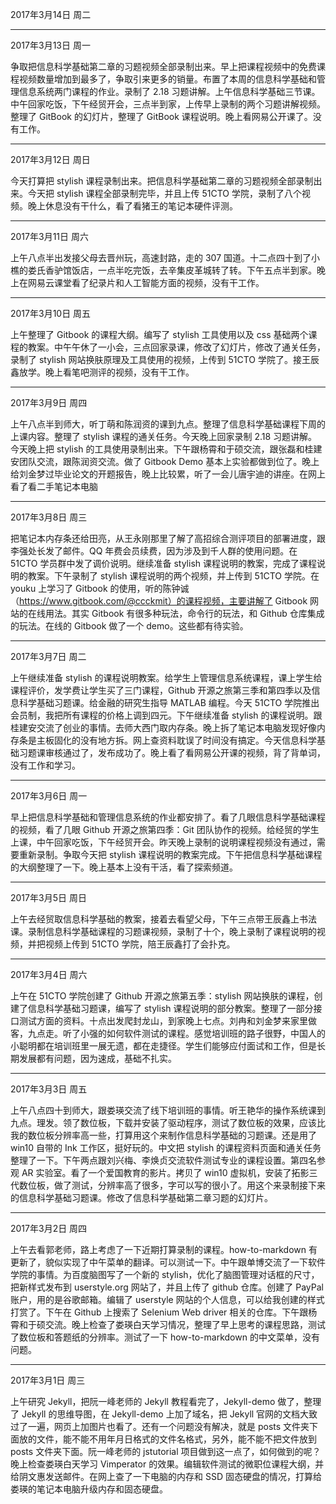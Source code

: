 2017年3月14日 周二


---
2017年3月13日 周一

争取把信息科学基础第二章的习题视频全部录制出来。早上把课程视频中的免费课程视频数量增加到最多了，争取引来更多的销量。布置了本周的信息科学基础和管理信息系统两门课程的作业。录制了 2.18 习题讲解。上午信息科学基础三节课。中午回家吃饭，下午经贸开会，三点半到家，上传早上录制的两个习题讲解视频。整理了 GitBook 的幻灯片，整理了 GitBook 课程说明。晚上看网易公开课了。没有工作。

---
2017年3月12日 周日

今天打算把 stylish 课程录制出来。把信息科学基础第二章的习题视频全部录制出来。今天把 stylish 课程全部录制完毕，并且上传 51CTO 学院，录制了八个视频。晚上休息没有干什么，看了看猪王的笔记本硬件评测。

---
2017年3月11日 周六

上午八点半出发接父母去晋州玩，高速封路，走的 307 国道。十二点四十到了小樵的娄氏香驴馆饭店，一点半吃完饭，去辛集皮革城转了转。下午五点半到家。晚上在网易云课堂看了纪录片和人工智能方面的视频，没有干工作。

---
2017年3月10日 周五

上午整理了 Gitbook 的课程大纲。编写了 stylish 工具使用以及 css 基础两个课程的教案。中午午休了一小会，三点回家录课，修改了幻灯片，修改了通关任务，录制了 stylish 网站换肤原理及工具使用的视频，上传到 51CTO 学院了。接王辰鑫放学。晚上看笔吧测评的视频，没有干工作。

---
2017年3月9日 周四

上午八点半到师大，听丁萌和陈润资的课到九点。整理了信息科学基础课程下周的上课内容。整理了 stylish 课程的通关任务。今天晚上回家录制 2.18 习题讲解。今天晚上把 stylish 的工具使用录制出来。下午跟杨霄和于硕交流，跟张磊和桂建安团队交流，跟陈润资交流。做了 Gitbook Demo 基本上实验都做到位了。晚上给刘金梦过毕业论文的开题报告，晚上比较累，听了一会儿唐宇迪的讲座。在网上看了看二手笔记本电脑

---
2017年3月8日 周三

把笔记本内存条还给田亮，从王永刚那里了解了高招综合测评项目的部署进度，跟李强处长发了邮件。QQ 年费会员续费，因为涉及到千人群的使用问题。在 51CTO 学员群中发了调价说明。继续准备 stylish 课程说明的教案，完成了课程说明的教案。下午录制了 stylish 课程说明的两个视频，并上传到 51CTO 学院。在 youku 上学习了 Gitbook 的使用，听的陈钟诚（https://www.gitbook.com/@ccckmit）的课程视频，主要讲解了 Gitbook 网站的在线用法。其实 Gitbook 有很多种玩法，命令行的玩法，和 Github 仓库集成的玩法。在线的 Gitbook 做了一个 demo。这些都有待实验。

---
2017年3月7日 周二

上午继续准备 stylish 的课程说明教案。给学生上管理信息系统课程，课上学生给课程评价，发学费让学生买了三门课程，Github 开源之旅第三季和第四季以及信息科学基础习题课。给金融的研究生指导 MATLAB 编程。今天 51CTO 学院推出会员制，我把所有课程的价格上调到四元。下午继续准备 stylish 的课程说明。跟桂建安交流了创业的事情。去师大西门取内存条。晚上拆了笔记本电脑发现好像内存条是主板固化的没有地方拆。网上查资料耽误了时间没有搞定。今天信息科学基础习题课审核通过了，发布成功了。晚上看了看网易公开课的视频，背了背单词，没有工作和学习。

---
2017年3月6日 周一

早上把信息科学基础和管理信息系统的作业都安排了。看了几眼信息科学基础课程的视频，看了几眼 Github 开源之旅第四季：Git 团队协作的视频。给经贸的学生上课，中午回家吃饭，下午经贸开会。昨天晚上录制的说明课程视频没有通过，需要重新录制。争取今天把 stylish 课程说明的教案完成。下午把信息科学基础课程的大纲整理了一下。晚上基本上没有干活，看了探索频道。

---
2017年3月5日 周日

上午去经贸取信息科学基础的教案，接着去看望父母，下午三点带王辰鑫上书法课。录制信息科学基础课程的习题课视频，录制了十个，晚上录制了课程说明的视频，并把视频上传到 51CTO 学院，陪王辰鑫打了会扑克。

---
2017年3月4日 周六

上午在 51CTO 学院创建了 Github 开源之旅第五季：stylish 网站换肤的课程，创建了信息科学基础习题课，编写了 stylish 课程说明的部分教案。整理了一部分接口测试方面的资料。十点出发爬封龙山，到家晚上七点。刘冉和刘金梦来家里做客，九点走。听了小强的如何软件测试的课程。感觉培训班的路子很野，中国人的小聪明都在培训班里一展无遗，都在走捷径。学生们能够应付面试和工作，但是长期发展都有问题，因为速成，基础不扎实。

---
2017年3月3日 周五

上午八点四十到师大，跟娄瑛交流了线下培训班的事情。听王艳华的操作系统课到九点。理发。领了数位板，下载并安装了驱动程序，测试了数位板的效果，应该比我的数位板分辨率高一些，打算用这个来制作信息科学基础的习题课。还是用了 win10 自带的 Ink 工作区，挺好玩的。中文把 stylish 的课程资料页面和通关任务整理了一下。下午两点跟刘兴梅、李焕贞交流软件测试专业的课程设置。第四名参观 AR 实验室。看了一个爱国教育的影片。拷贝了 win10 虚拟机，安装了拓影三代数位板，做了测试，分辨率高了很多，字可以写的很小了。用这个来录制接下来的信息科学基础习题课。修改了信息科学基础第二章习题的幻灯片。

---
2017年3月2日 周四

上午去看郭老师，路上考虑了一下近期打算录制的课程。how-to-markdown 有更新了，貌似实现了中午菜单的翻译。可以测试一下。中午跟单博交流了一下软件学院的事情。为百度脑图写了一个新的 stylish，优化了脑图管理对话框的尺寸，把新样式发布到 userstyle.org 网站了，并且上传了 github 仓库。创建了 PayPal 账户，用的是谷歌邮箱。编辑了 userstyle 网站的个人信息，可以给我创建的样式打赏了。下午在 Github 上搜索了 Selenium Web driver 相关的仓库。下午跟杨霄和于硕交流。晚上检查了娄瑛白天学习情况，整理了早上思考的课程思路，测试了数位板和答题纸的分辨率。测试了一下 how-to-markdown 的中文菜单，没有问题。

---
2017年3月1日 周三

上午研究 Jekyll，把阮一峰老师的 Jekyll 教程看完了，Jekyll-demo 做了，整理了 Jekyll 的思维导图，在 Jekyll-demo 上加了域名，把 Jekyll 官网的文档大致过了一遍，网页上加图片也看了。还有一个问题没有解决，就是 posts 文件夹下面放的文件，能不能不用年月日格式的文件名格式，另外，能不能不把文件放到 posts 文件夹下面。阮一峰老师的 jstutorial 项目做到这一点了，如何做到的呢？晚上检查娄瑛白天学习 Vimperator 的效果。编辑软件测试的微职位课程大纲，并给阴文惠发送邮件。在网上查了一下电脑的内存和 SSD 固态硬盘的情况，打算给娄瑛的笔记本电脑升级内存和固态硬盘。
